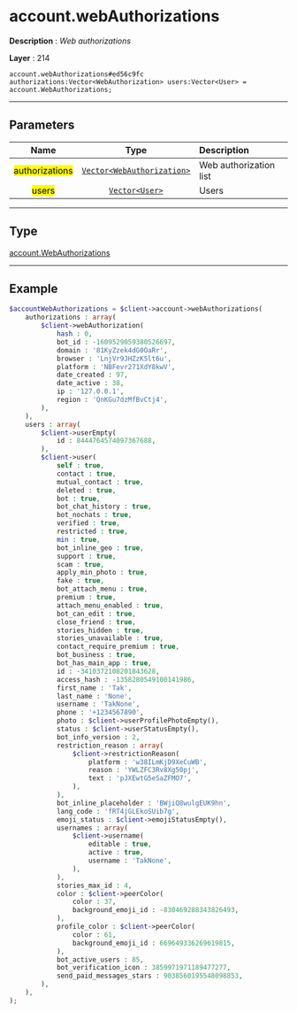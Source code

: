 # account.webAuthorizations

**Description** : *Web authorizations*

**Layer** : 214

```tl
account.webAuthorizations#ed56c9fc authorizations:Vector<WebAuthorization> users:Vector<User> = account.WebAuthorizations;
```

---

## Parameters

| Name | Type | Description |
| :---: | :---: | :--- |
| <mark>authorizations</mark> | [`Vector<WebAuthorization>`](type/WebAuthorization) | Web authorization list |
| <mark>users</mark> | [`Vector<User>`](type/User) | Users |

---

## Type

[account.WebAuthorizations](type/account.WebAuthorizations)

---

## Example

```php
$accountWebAuthorizations = $client->account->webAuthorizations(
	authorizations : array(
		$client->webAuthorization(
			hash : 0,
			bot_id : -1609529059380526697,
			domain : '81KyZzek4dG0OaRr',
			browser : 'LnjVr9JHZzKSlt6u',
			platform : 'NBFevr271XdY8kwV',
			date_created : 97,
			date_active : 38,
			ip : '127.0.0.1',
			region : 'QnKGu7dzMfBvCtj4',
		),
	),
	users : array(
		$client->userEmpty(
			id : 8444764574097367688,
		),
		$client->user(
			self : true,
			contact : true,
			mutual_contact : true,
			deleted : true,
			bot : true,
			bot_chat_history : true,
			bot_nochats : true,
			verified : true,
			restricted : true,
			min : true,
			bot_inline_geo : true,
			support : true,
			scam : true,
			apply_min_photo : true,
			fake : true,
			bot_attach_menu : true,
			premium : true,
			attach_menu_enabled : true,
			bot_can_edit : true,
			close_friend : true,
			stories_hidden : true,
			stories_unavailable : true,
			contact_require_premium : true,
			bot_business : true,
			bot_has_main_app : true,
			id : -3410372108201843628,
			access_hash : -1358280549100141986,
			first_name : 'Tak',
			last_name : 'None',
			username : 'TakNone',
			phone : '+1234567890',
			photo : $client->userProfilePhotoEmpty(),
			status : $client->userStatusEmpty(),
			bot_info_version : 2,
			restriction_reason : array(
				$client->restrictionReason(
					platform : 'w38ILmKjD9XeCuWB',
					reason : 'YWLZFC3Rv8Xg50pj',
					text : 'pJXEwtG5eSaZFMO7',
				),
			),
			bot_inline_placeholder : 'BWjiQ8wulgEUK9hn',
			lang_code : 'fRT4jGLEkoSUib7g',
			emoji_status : $client->emojiStatusEmpty(),
			usernames : array(
				$client->username(
					editable : true,
					active : true,
					username : 'TakNone',
				),
			),
			stories_max_id : 4,
			color : $client->peerColor(
				color : 37,
				background_emoji_id : -830469288343826493,
			),
			profile_color : $client->peerColor(
				color : 61,
				background_emoji_id : 669649336269619815,
			),
			bot_active_users : 85,
			bot_verification_icon : 3859971971189477277,
			send_paid_messages_stars : 9038560195548098853,
		),
	),
);
```